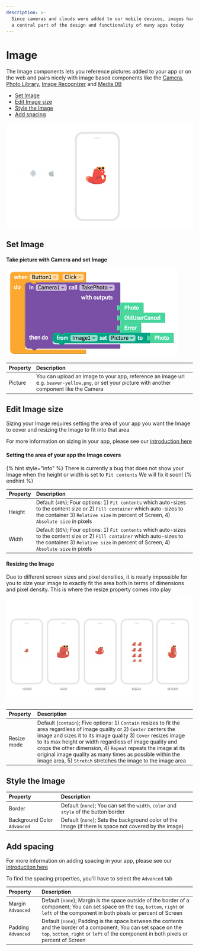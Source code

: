 ```yaml
---
description: >-
  Since cameras and clouds were added to our mobile devices, images have become
  a central part of the design and functionality of many apps today
---
```


# Image

The Image components lets you reference pictures added to your app or on the web and pairs nicely with image based components like the [Camera](camera.md), [Photo Library](photo-library.md), [Image Recognizer](image-recognizer-1.md) and [Media DB](../data-storage/media-db.md)

* [Set Image](image.md#set-image)
* [Edit Image size](image.md#edit-image-size)
* [Style the Image](image.md#style-the-image)
* [Add spacing](image.md#add-spacing)

![](../../../../.gitbook/assets/image-fig-1.png)

## Set Image

#### Take picture with Camera and set Image

![](../../../../.gitbook/assets/image-fig-2.png)

| Property | Description |
| :--- | :--- |
| Picture | You can upload an image to your app, reference an image url e.g. `beaver-yellow.png`, or set your picture with another component like the Camera |

## Edit Image size

Sizing your Image requires setting the area of your app you want the Image to cover and resizing the Image to fit into that area

For more information on sizing in your app, please see our [introduction here​](https://docs.thunkable.com/~/edit/primary/thunkable-cross-platform/2-create/intro-to-sizing)

#### Setting the area of your app the Image covers

{% hint style="info" %}
There is currently a bug that does not show your Image when the height or width is set to `Fit contents` We will fix it soon!
{% endhint %}

| Property | Description |
| :--- | :--- |
| Height | Default \(`40%`\); Four options: 1\) `Fit contents` which auto-sizes to the content size or 2\) `Fill container` which auto-sizes to the container 3\) `Relative size` in percent of Screen, 4\) `Absolute size` in pixels |
| Width | Default \(`85%`\); Four options: 1\) `Fit contents` which auto-sizes to the content size or 2\) `Fill container` which auto-sizes to the container 3\) `Relative size` in percent of Screen, 4\) `Absolute size` in pixels |

#### Resizing the Image

Due to different screen sizes and pixel densities, it is nearly impossible for you to size your image to exactly fit the area both in terms of dimensions and pixel density. This is where the resize property comes into play

![](../../../../.gitbook/assets/image-fig-3.png)

| Property | Description |
| :--- | :--- |
| Resize mode | Default \(`contain`\); Five options: 1\) `Contain` resizes to fit the area regardless of image quality or 2\) `Center` centers the image and sizes it to its image quality  3\) `Cover` resizes image to its max height or width regardless of image quality and crops the other dimension, 4\) `Repeat` repeats the image at its original image quality as many times as possible within the image area, 5\) `Stretch` stretches the image to the image area |

## Style the Image

| Property | Description |
| :--- | :--- |
| Border | Default \(`none`\); You can set the `width`, `color` and `style` of the button border |
| Background Color  `Advanced` | Default \(`none`\); Sets the background color of the Image \(if there is space not covered by the image\) |

## Add spacing

For more information on adding spacing in your app, please see our [introduction here](../../intro-to-spacing.md)

To find the spacing properties, you'll have to select the `Advanced` tab

| Property | Description |
| :--- | :--- |
| Margin `Advanced` | Default \(`none`\); Margin is the space outside of the border of a component; You can set space on the `top`, `bottom`, `right` or `left` of the component in both pixels or percent of Screen |
| Padding `Advanced` | Default \(`none`\); Padding is the space between the contents and the border of a component; You can set space on the `top`, `bottom`, `right` or `left` of the component in both pixels or percent of Screen |

